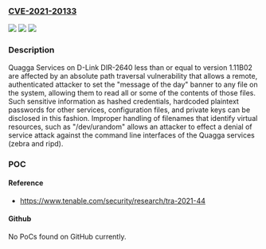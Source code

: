 ### [CVE-2021-20133](https://cve.mitre.org/cgi-bin/cvename.cgi?name=CVE-2021-20133)
![](https://img.shields.io/static/v1?label=Product&message=Quagga%20Services%20on%20D-Link%20DIR-2640%20Routers&color=blue)
![](https://img.shields.io/static/v1?label=Version&message=%3C%3D%201.11B02%20&color=brightgreen)
![](https://img.shields.io/static/v1?label=Vulnerability&message=Absolute%20Path%20Traversal%20with%20Read%20Access&color=brightgreen)

### Description

Quagga Services on D-Link DIR-2640 less than or equal to version 1.11B02 are affected by an absolute path traversal vulnerability that allows a remote, authenticated attacker to set the "message of the day" banner to any file on the system, allowing them to read all or some of the contents of those files. Such sensitive information as hashed credentials, hardcoded plaintext passwords for other services, configuration files, and private keys can be disclosed in this fashion. Improper handling of filenames that identify virtual resources, such as "/dev/urandom" allows an attacker to effect a denial of service attack against the command line interfaces of the Quagga services (zebra and ripd).

### POC

#### Reference
- https://www.tenable.com/security/research/tra-2021-44

#### Github
No PoCs found on GitHub currently.


